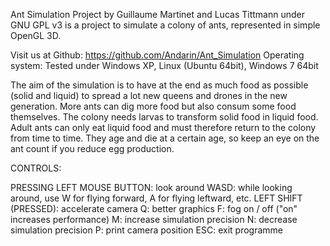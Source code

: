 Ant Simulation Project by Guillaume Martinet and Lucas Tittmann
under GNU GPL v3
is a project to simulate a colony of ants, represented in simple OpenGL 3D.

Visit us at Github: https://github.com/Andarin/Ant_Simulation
Operating system: Tested under Windows XP, Linux (Ubuntu 64bit), Windows 7 64bit

The aim of the simulation is to have at the end as much food as possible (solid and liquid)
to spread a lot new queens and drones in the new generation.
More ants can dig more food but also consum some food themselves. The colony needs larvas to
transform solid food in liquid food. Adult ants can only eat liquid food and must therefore
return to the colony from time to time. They age and die at a certain age, so keep an eye
on the ant count if you reduce egg production.

CONTROLS:

PRESSING LEFT MOUSE BUTTON: look around
WASD: while looking around, use W for flying forward, A for flying leftward, etc.
LEFT SHIFT (PRESSED): accelerate camera
Q: better graphics
F: fog on / off ("on" increases performance)
M: increase simulation precision
N: decrease simulation precision
P: print camera position
ESC: exit programme